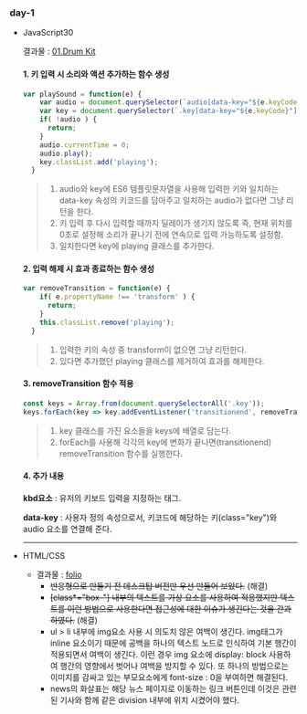 ### day-1

- JavaScript30

  결과물 : [01.Drum Kit](https://jjh106.github.io/saturdayJS/day-1/01-JavaScriptDrumKit/index.html)

  #### 1. 키 입력 시 소리와 액션 추가하는 함수 생성

  ```javascript
  var playSound = function(e) {
      var audio = document.querySelector(`audio[data-key="${e.keyCode}"]`);
      var key = document.querySelector(`.key[data-key="${e.keyCode}"]`);
      if( !audio ) {
        return;
      }
      audio.currentTime = 0;
      audio.play();
      key.classList.add('playing');
    }
  ```

  > 1. audio와 key에 ES6 템플릿문자열을 사용해 입력한 키와 일치하는 data-key 속성의 키코드를 담아주고 일치하는 audio가 없다면 그냥 리턴을 한다. 
  > 2. 키 입력 후 다시 입력할 때까지 딜레이가 생기지 않도록 즉, 현재 위치를 0초로 설정해 소리가 끝나기 전에 연속으로 입력 가능하도록 설정함.
  > 3. 일치한다면 key에 playing 클래스를 추가한다.

  #### 2. 입력 해제 시 효과 종료하는 함수 생성

  ```javascript
  var removeTransition = function(e) {
      if( e.propertyName !== 'transform' ) {
        return;
      }
      this.classList.remove('playing');
    }
  ```

  > 1. 입력한 키의 속성 중 transform이 없으면 그냥 리턴한다.
  > 2. 있다면 추가했던 playing 클래스를 제거하여 효과를 해제한다.

  #### 3. removeTransition 함수 적용

  ```javascript
  const keys = Array.from(document.querySelectorAll('.key'));
  keys.forEach(key => key.addEventListener('transitionend', removeTransition));
  ```

  > 1. key 클래스를 가진 요소들을 keys에 배열로 담는다.
  > 2. forEach를 사용해 각각의 key에 변화가 끝나면(transitionend) removeTransition 함수를 실행한다.

  #### 4. 추가 내용

  **kbd요소** : 유저의 키보드 입력을 지정하는 태그.

  **data-key** : 사용자 정의 속성으로서, 키코드에 해당하는 키(class="key")와 audio 요소를 연결해 준다.

  ---

- HTML/CSS
  - 결과물 : [folio](https://jjh106.github.io/MiniProject/folio/index.html)
    - ~~반응형으로 만들기 전 데스크탑 버전만 우선 만들어 보았다.~~ (해결)
    - ~~[class*="box-"] 내부의 텍스트를 가상 요소를 사용하여 적용했지만 텍스트를 이런 방법으로 사용한다면 접근성에 대한 이슈가 생긴다는 것을 간과하였다.~~ (해결)
    - ul > li 내부에 img요소 사용 시 의도치 않은 여백이 생긴다. img태그가 inline 요소이기 때문에 공백을 하나의 텍스트 노드로 인식하여 기본 행간이 적용되면서 여백이 생긴다. 이런 경우 img 요소에 display: block 사용하여 행간의 영향에서 벗어나 여백을 방지할 수 있다. 또 하나의 방법으로는 이미지를 감싸고 있는 부모요소에게 font-size : 0을 부여하면 해결된다.
    - news의 화살표는 해당 뉴스 페이지로 이동하는 링크 버튼인데 이것은 관련된 기사와 함께 같은 division 내부에 위치 시켰어야 했다. 
